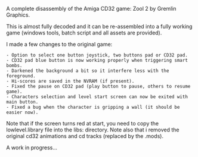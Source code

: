 A complete disassembly of the Amiga CD32 game: Zool 2 by Gremlin Graphics.

This is almost fully decoded and it can be re-assembled into a fully working game
(windows tools, batch script and all assets are provided).

I made a few changes to the original game:

    - Option to select one button joystick, two buttons pad or CD32 pad.
    - CD32 pad blue button is now working properly when triggering smart bombs.
    - Darkened the background a bit so it interfere less with the foreground.
    - Hi-scores are saved in the NVRAM (if present).
    - Fixed the pause on CD32 pad (play button to pause, others to resume game).
    - Characters selection and level start screen can now be exited with main button.
    - Fixed a bug when the character is gripping a wall (it should be easier now).

Note that if the screen turns red at start, you need to copy the lowlevel.library file into the libs: directory.
Note also that i removed the original cd32 animations and cd tracks (replaced by the .mods).

A work in progress...
